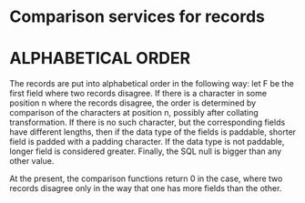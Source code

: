 Comparison services for records
===============================


ALPHABETICAL ORDER
==================

The records are put into alphabetical order in the following
way: let F be the first field where two records disagree.
If there is a character in some position n where the
records disagree, the order is determined by comparison of
the characters at position n, possibly after
collating transformation. If there is no such character,
but the corresponding fields have different lengths, then
if the data type of the fields is paddable,
shorter field is padded with a padding character. If the
data type is not paddable, longer field is considered greater.
Finally, the SQL null is bigger than any other value.

At the present, the comparison functions return 0 in the case,
where two records disagree only in the way that one
has more fields than the other.
